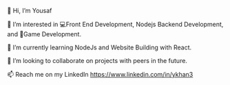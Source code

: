 👋 Hi, I’m Yousaf

👀 I’m interested in 💻Front End Development, Nodejs Backend Development, and 👾Game Development.

🌱 I’m currently learning NodeJs and Website Building with React.

💞️ I’m looking to collaborate on projects with peers in the future.

📫 Reach me on my LinkedIn https://www.linkedin.com/in/ykhan3

<!---
YousafKhan900/YousafKhan900 is a ✨ special ✨ repository because its `README.md` (this file) appears on your GitHub profile.
You can click the Preview link to take a look at your changes.
--->
